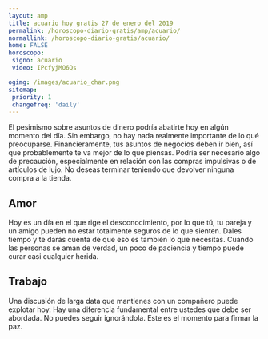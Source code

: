 ```yaml
---
layout: amp
title: acuario hoy gratis 27 de enero del 2019 
permalink: /horoscopo-diario-gratis/amp/acuario/
normallink: /horoscopo-diario-gratis/acuario/
home: FALSE
horoscopo:
 signo: acuario
 video: IPcfyjMO6Qs

ogimg: /images/acuario_char.png
sitemap:
 priority: 1
 changefreq: 'daily'
---
```



El pesimismo sobre asuntos de dinero podría abatirte hoy en algún momento del día. Sin embargo, no hay nada realmente importante de lo qué preocuparse. Financieramente, tus asuntos de negocios deben ir bien, así que probablemente te va mejor de lo que piensas. Podría ser necesario algo de precaución, especialmente en relación con las compras impulsivas o de artículos de lujo. No deseas terminar teniendo que devolver ninguna compra a la tienda.

## Amor

Hoy es un día en el que rige el desconocimiento, por lo que tú, tu pareja y un amigo pueden no estar totalmente seguros de lo que sienten. Dales tiempo y te darás cuenta de que eso es también lo que necesitas. Cuando las personas se aman de verdad, un poco de paciencia y tiempo puede curar casi cualquier herida.

## Trabajo

Una discusión de larga data que mantienes con un compañero puede explotar hoy. Hay una diferencia fundamental entre ustedes que debe ser abordada. No puedes seguir ignorándola. Este es el momento para firmar la paz.